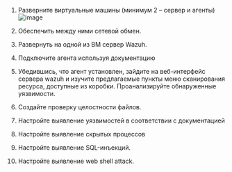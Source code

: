 1) Разверните виртуальные машины (минимум 2 – сервер и агенты)![image](https://github.com/user-attachments/assets/2713dd4e-b515-4c26-a329-109c8fb96616)

2) Обеспечить между ними сетевой обмен. 
3) Развернуть на одной из ВМ сервер Wazuh. 
4) Подключите агента используя документацию 
5) Убедившись, что агент установлен, зайдите на веб-интерфейс сервера wazuh и изучите предлагаемые пункты меню сканирования ресурса, доступные из коробки. Проанализируйте обнаруженные уязвимости. 
6) Создайте проверку целостности файлов. 
7) Настройте выявление уязвимостей в соответствии с документацией 
8) Настройте выявление скрытых процессов 
9) Настройте выявление SQL-инъекций. 
10) Настройте выявление web shell attack. 
